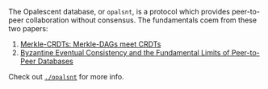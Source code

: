 The Opalescent database, or `opalsnt`, is a protocol which provides peer-to-peer collaboration without consensus. The fundamentals coem from these two papers:

1. [Merkle-CRDTs: Merkle-DAGs meet CRDTs](https://research.protocol.ai/publications/merkle-crdts-merkle-dags-meet-crdts/)
2. [Byzantine Eventual Consistency and the Fundamental Limits of Peer-to-Peer Databases](https://github.com/ept/byzantine-eventual)

Check out [`./opalsnt`](https://github.com/opalsnt/opalsnt) for more info.
<!--

**Here are some ideas to get you started:**

🙋‍♀️ A short introduction - what is your organization all about?
🌈 Contribution guidelines - how can the community get involved?
👩‍💻 Useful resources - where can the community find your docs? Is there anything else the community should know?
🍿 Fun facts - what does your team eat for breakfast?
🧙 Remember, you can do mighty things with the power of [Markdown](https://docs.github.com/github/writing-on-github/getting-started-with-writing-and-formatting-on-github/basic-writing-and-formatting-syntax)
-->
